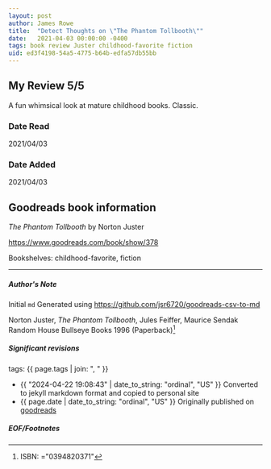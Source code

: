 ```yaml
---
layout: post
author: James Rowe
title:  "Detect Thoughts on \"The Phantom Tollbooth\""
date:   2021-04-03 00:00:00 -0400
tags: book review Juster childhood-favorite fiction
uid: ed3f4198-54a5-4775-b64b-edfa57db55bb
---
```


<!-- highly dependent on how you personally use jekyll templates, and how you want this to show up -->
<!-- escape any jekyll keys with double brackets -->

## My Review 5/5

A fun whimsical look at mature childhood books. Classic. 

### Date Read
2021/04/03

### Date Added
2021/04/03

## Goodreads book information

*The Phantom Tollbooth* by Norton Juster

https://www.goodreads.com/book/show/378

Bookshelves: childhood-favorite, fiction

---

##### Author's Note

Initial `md` Generated using https://github.com/jsr6720/goodreads-csv-to-md

Norton Juster, *The Phantom Tollbooth*, Jules Feiffer, Maurice Sendak Random House Bullseye Books 1996 (Paperback)[^1]

##### Significant revisions

tags: {{ page.tags | join: ", " }} <!-- todo move this somewhere -->

- {{ "2024-04-22 19:08:43" | date_to_string: "ordinal", "US" }} Converted to jekyll markdown format and copied to personal site
- {{ page.date | date_to_string: "ordinal", "US" }} Originally published on [goodreads](https://www.goodreads.com)

##### EOF/Footnotes

[^1]: ISBN: ="0394820371"